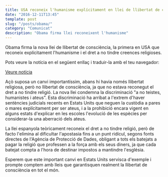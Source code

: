 ```yaml
---
title: USA reconeix l'humanisme explícitament en llei de llibertat de consciència
date: "2016-12-11T13:45"
template: post
slug: "/posts/obama/"
category: "Comunicat"
description: "Obama firma llei reconeixent l'humanisme"
---
```


Obama firma la nova llei de llibertat de consciència, la primera en USA que reconeix explícitament l'humanisme i el dret a no tindre creences religioses.

Pots veure la notícia en el següent enllaç i traduir-la amb el teu navegador:

<a href="https://americanhumanist.org/featured/international-religious-freedom-bill-heads-president-includes-language-protect-humanists-nontheists/" target="_blank">Veure notícia</a>

Açò suposa un canvi importantíssim, abans hi havia només llibertat religiosa, però no llibertat de consciència, ja que no estava reconegut el dret a no tindre religió. La nova llei condemna la discriminació "a no teistes, humanistes i ateus". Esta discriminació ha arribat a l'extrem d'haver sentències judicials recents en Estats Units que neguen la custòdia a pares o mares explícitament per ser ateus, i a la prohibició encara vigent en alguns estats d'explicar en les escoles l'evolució de les espècies per considerar-la una aberració dels ateus.

La llei espanyola teòricament reconeix el dret a no tindre religió, però de facto l'elimina al dificultar l'apostasia fins a un punt ridícul, segons fonts directes de l'Agència de Protecció de Dades, obligant a tots els batejats a pagar la religió que professen a la força amb els seus diners, ja que cada batejat compta a l'hora de destinar impostos a mantindre l'església.

Esperem que este important canvi en Estats Units servisca d'exemple i prompte comptem amb lleis que garantisquen realment la llibertat de consciència en tot el món.
